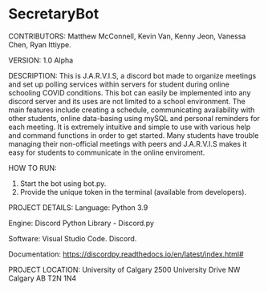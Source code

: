 # SecretaryBot

CONTRIBUTORS: Matthew McConnell, Kevin Van, Kenny Jeon, Vanessa Chen, Ryan Ittiype.

VERSION: 1.0 Alpha

DESCRIPTION:
This is J.A.R.V.I.S, a discord bot made to organize meetings and set up polling services within servers for student during online schooling COVID conditions. This bot can easily be implemented into any discord server and its uses are not limited to a school environment. The main features include creating a schedule, communicating availability with other students, online data-basing using mySQL and personal reminders for each meeting. It is extremely intuitive and simple to use with various help and command functions in order to get started. Many students have trouble managing their non-official meetings with peers and J.A.R.V.I.S makes it easy for students to communicate in the online enviroment.

HOW TO RUN:
1. Start the bot using bot.py.
2. Provide the unique token in the terminal (available from developers).

PROJECT DETAILS:
Language: Python 3.9

Engine: Discord Python Library - Discord.py

Software: Visual Studio Code. Discord.

Documentation: https://discordpy.readthedocs.io/en/latest/index.html#

PROJECT LOCATION:
University of Calgary
2500 University Drive NW
Calgary AB
T2N 1N4
